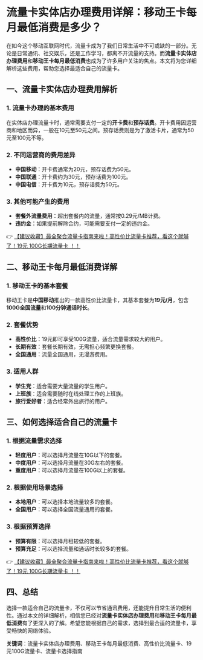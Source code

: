 # 流量卡实体店办理费用详解：移动王卡每月最低消费是多少？

在如今这个移动互联网时代，流量卡成为了我们日常生活中不可或缺的一部分。无论是日常通讯、社交娱乐，还是工作学习，都离不开流量的支持。而**流量卡实体店办理费用**和**移动王卡每月最低消费**也成为了许多用户关注的焦点。本文将为您详细解析这些费用，帮助您选择最适合自己的流量卡。

## 一、流量卡实体店办理费用解析

### 1. 流量卡办理的基本费用
在实体店办理流量卡时，通常需要支付一定的**开卡费**和**预存话费**。开卡费用因运营商和地区而异，一般在10元至50元之间。预存话费则是为了激活卡片，通常为50元至100元不等。

### 2. 不同运营商的费用差异
- **中国移动**：开卡费通常为20元，预存话费为50元。
- **中国联通**：开卡费约为30元，预存话费为100元。
- **中国电信**：开卡费为10元，预存话费为50元。

### 3. 其他可能产生的费用
- **套餐外流量费用**：超出套餐内的流量，通常按0.29元/MB计费。
- **违约金**：如果提前解除合约，可能需要支付一定的违约金。

👉 [【建议收藏】最全聚合流量卡指南来啦！高性价比流量卡推荐，看这个就够了！19元 100G长期流量卡 ！！](https://bit.ly/Liuliangka)

## 二、移动王卡每月最低消费详解

### 1. 移动王卡的基本套餐
移动王卡是**中国移动**推出的一款高性价比流量卡，其基本套餐为**19元/月**，包含**100G全国流量**和**100分钟通话时长**。

### 2. 套餐优势
- **高性价比**：19元即可享受100G流量，适合流量需求较大的用户。
- **长期有效**：套餐长期有效，无需担心频繁更换套餐。
- **全国通用**：流量全国通用，无漫游费用。

### 3. 适用人群
- **学生党**：适合需要大量流量的学生用户。
- **上班族**：适合需要随时在线处理工作的上班族。
- **旅行爱好者**：适合经常外出旅行的用户。

## 三、如何选择适合自己的流量卡

### 1. 根据流量需求选择
- **轻度用户**：可以选择月流量在10G以下的套餐。
- **中度用户**：可以选择月流量在30G左右的套餐。
- **重度用户**：可以选择月流量在100G以上的套餐。

### 2. 根据使用场景选择
- **本地用户**：可以选择本地流量较多的套餐。
- **全国用户**：可以选择全国流量通用的套餐。

### 3. 根据预算选择
- **预算有限**：可以选择月租较低的套餐。
- **预算充足**：可以选择流量和通话时长较多的套餐。

👉 [【建议收藏】最全聚合流量卡指南来啦！高性价比流量卡推荐，看这个就够了！19元 100G长期流量卡 ！！](https://bit.ly/Liuliangka)

## 四、总结

选择一款适合自己的流量卡，不仅可以节省通讯费用，还能提升日常生活的便利性。通过本文的详细解析，相信您已经对**流量卡实体店办理费用**和**移动王卡每月最低消费**有了更深入的了解。希望您能根据自己的需求，选择到最合适的流量卡，享受畅快的网络体验。

**关键词**：流量卡实体店办理费用、移动王卡每月最低消费、高性价比流量卡、19元100G流量卡、流量卡选择指南